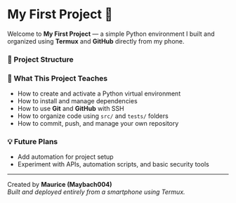 # My First Project 🚀

Welcome to **My First Project** — a simple Python environment I built and organized using **Termux** and **GitHub** directly from my phone.

### 📂 Project Structure
### 🧠 What This Project Teaches
- How to create and activate a Python virtual environment  
- How to install and manage dependencies  
- How to use **Git** and **GitHub** with SSH  
- How to organize code using `src/` and `tests/` folders  
- How to commit, push, and manage your own repository  

### 💡 Future Plans
- Add automation for project setup  
- Experiment with APIs, automation scripts, and basic security tools  

---

Created by **Maurice (Maybach004)**  
*Built and deployed entirely from a smartphone using Termux.*
